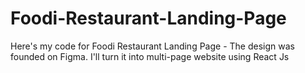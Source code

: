 # Foodi-Restaurant-Landing-Page
Here's my code for Foodi Restaurant Landing Page - The design was founded on Figma. I'll turn it into multi-page website using React Js
